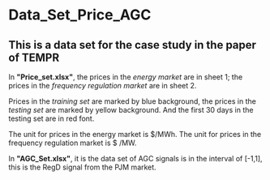 # Data_Set_Price_AGC
This is a data set for the case study in the paper of TEMPR
---

In **"Price_set.xlsx"**, the prices in the *energy market* are in sheet 1; the prices in the *frequency regulation market* are in sheet 2. 

Prices in the *training set* are marked by blue background, the prices in the *testing set* are marked by yellow background. And the first 30 days in the testing set are in red font.

The unit for prices in the energy market is \$/MWh. The unit for prices in the frequency regulation market is \$ /MW.


In **"AGC_Set.xlsx"**, it is the data set of AGC signals is in the interval of [-1,1], this is the RegD signal from the PJM market.
